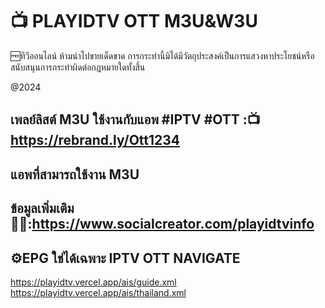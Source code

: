 # 📺 PLAYIDTV OTT M3U&W3U

🆓ทีวีออนไลน์
ห้ามนำไปขายเด็ดขาด การกระทำนี้มิได้มีวัตถุประสงค์เป็นการแสวงหาประโยชน์หรือสนับสนุนการกระทำผิดต่อกฎหมายใดทั้งสิ้น

@2024

## เพลย์ลิสต์ M3U ใช้งานกับแอพ #IPTV #OTT :📺https://rebrand.ly/Ott1234
## แอพที่สามารถใช้งาน M3U
## ข้อมูลเพิ่มเติม 🧑‍💻:https://www.socialcreator.com/playidtvinfo


## ⚙️EPG ใช่ได้เฉพาะ IPTV OTT NAVIGATE

https://playidtv.vercel.app/ais/guide.xml
https://playidtv.vercel.app/ais/thailand.xml





